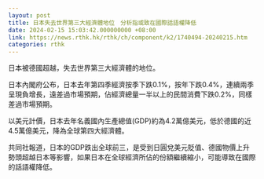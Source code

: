 ```yaml
---
layout: post
title: 日本失去世界第三大經濟體地位　分析指或致在國際話語權降低
date: 2024-02-15 15:03:42.000000000 +08:00
link: https://news.rthk.hk/rthk/ch/component/k2/1740494-20240215.htm
categories: rthk
---
```


日本被德國超越，失去世界第三大經濟體的地位。

日本內閣府公布，日本去年第四季經濟按季下跌0.1%，按年下跌0.4%，連續兩季呈現負增長，遠差過市場預期，佔經濟總量一半以上的民間消費下跌0.2%，同樣差過市場預期。

以美元計價，日本去年名義國內生產總值(GDP)約為4.2萬億美元，低於德國的近4.5萬億美元，降為全球第四大經濟體。 

共同社報道，日本的GDP跌出全球前三，是受到日圓兌美元貶值、德國物價上升勢頭超越日本等影響，如果日本在全球經濟所佔的份額繼續縮小，可能導致在國際的話語權降低。
